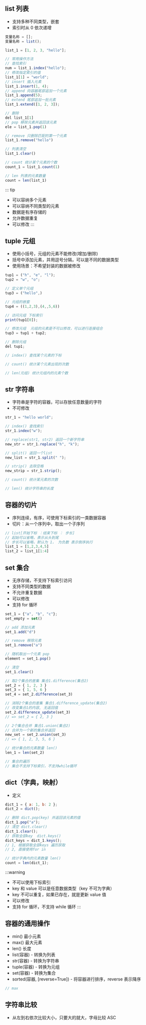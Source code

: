 ## list 列表

- 支持多种不同类型，嵌套
- 索引时从 0 依次递增

```js
变量名称 = [];
变量名称 = list();

list_1 = [1, 2, 3, "hello"];

// 常用操作方法
// 查找索引
num = list_1.index("hello");
// 修改指定索引的值
list_1[1] = "world";
// insert 插入元素
list_1.insert(1, 4);
// append 向容器尾部追加一个元素
list_1.append(5);
// extend 尾部追加一批元素
list_1.extend([1, 2, 3]);

// 删除
del list_1[1]
// pop 移除元素并返回该元素
ele = list_1.pop(1)

// remove 只删除匹配的第一个元素
list_1.remove("hello")

// 列表清空
list_1.clear()

// count 统计某个元素的个数
count_1 = list_1.count(1)

// len 列表的元素数量
count = len(list_1)

```

::: tip

- 可以容纳多个元素
- 可以容纳不同类型的元素
- 数据是有序存储的
- 允许数据重复
- 可以修改
  :::

## tuple 元组

- 使用小括号，元组的元素不能修改(增加/删除)
- 括号中添加元素，并用逗号分隔，可以是不同的数据类型
- 使用场景：不希望封装的数据被修改

```js
tup1 = ("h", "e", "l");
tup2 = "w", "o";

// 定义单个元组
tup3 = ("hello",)

// 元组的嵌套
tup4 = ((1,2,3),(4,,5,6))

// 访问元组 下标索引
print(tup1[0]);

// 修改元组  元组的元素是不可以修改，可以进行连接组合
tup3 = tup1 + tup2;

// 删除元组
del tup1;

// index() 查找某个元素的下标

// count() 统计某个元素出现的次数

// len(元组) 统计元组内的元素个数
```

## str 字符串

- 字符串是字符的容器，可以存放任意数量的字符
- 不可修改

```js
str_1 = "hello world";

// index() 查找索引
str_1.index("w");

// replace(str1, str2) 返回一个新字符串
new_str = str_1.replace("h", "k");

// split() 返回一个list
new_list = str_1.split(" ");

// strip() 去除空格
new_strip = str_1.strip();

// count() 统计某元素的次数

// len() 统计字符串的长度
```

## 容器的切片

- 序列连续，有序，可使用下标索引的一类数据容器
- 切片：从一个序列中，取出一个子序列

```js
// list[开始下标 ：结束下标 ： 步长]
// 起始可以省略，表示从头到尾
// 步长可以省略，默认为 1， 为负数 表示倒序执行
list_1 = [1,2,3,4,5]
list_2 = list_1[1:4]
```

## set 集合

- 无序存储，不支持下标索引访问
- 支持不同类型的数据
- 不允许重复数据
- 可以修改
- 支持 for 循环

```js
set_1 = {"a", "b", "c"};
set_empty = set()

// add 添加元素
set_1.add("d")

// remove 移除元素
set_1.remove("a")

// 随机取出一个元素 pop
element = set_1.pop()

// 清空
set_1.clear()

// 取2个集合的差集 集合1.difference(集合2)
set_2 = { 1, 2, 3 }
set_3 = { 1, 5, 6 }
set_4 = set_2.difference(set_3)

// 消除2个集合的差集 集合1.difference_update(集合2)
// 改变集合1的内容, 无返回值
set_2.difference_update(set_3)
// => set_2 = { 2, 3 }

// 2个集合合并 集合1.union(集合2)
// 合并为一个新的集合并返回
new_set = set_2.union(set_3)
// => { 1, 2, 3, 5, 6 }

// 统计集合的元素数量 len()
len_1 = len(set_2)

// 集合的遍历
// 集合不支持下标索引，不支持while循环

```

## dict（字典，映射）

- 定义

```js
dict_1 = { a: 1, b: 2 };
dict_2 = dict();

// 删除 dict.pop(key) 并返回该元素的值
dict_1.pop("a");
// 清空 dict.clear()
dict_1.clear();
// 获取全部key  dict.keys()
dict_keys = dict_1.keys();
// 1, 根据获取全部keys 遍历获取
// 2, 直接使用for in

// 统计字典内的元素数量 len()
count = len(dict_1);
```

:::warning

- 不可以使用下标索引
- key 和 value 可以是任意数据类型（key 不可为字典）
- key 不可以重复，如果已存在，就是更新 value 值
- 可以修改
- 支持 for 循环，不支持 while 循环
  :::

## 容器的通用操作

- min() 最小元素
- max() 最大元素
- len() 长度
- list(容器) - 转换为列表
- str(容器) - 转换为字符串
- tuple(容器) - 转换为元组
- set(容器) - 转换为集合
- sorted(容器, [reverse=True]) - 将容器进行排序，reverse 表示降序

```js
// max
```

## 字符串比较

- 从左到右依次比较大小，只要大的就大，字母比较 ASC
